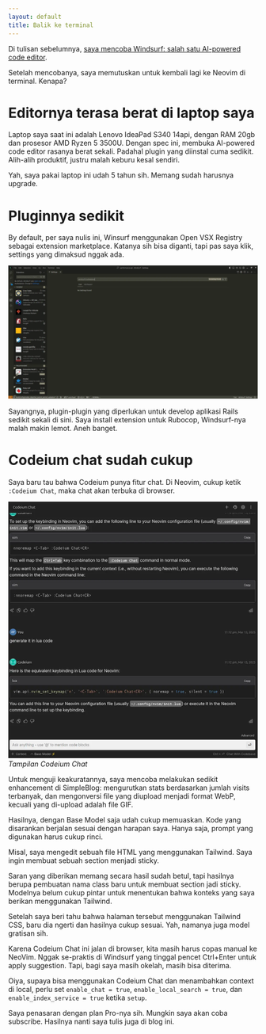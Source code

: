 ```yaml
---
layout: default
title: Balik ke terminal
---
```


Di tulisan sebelumnya, [saya mencoba Windsurf: salah satu AI-powered code editor](/nyobain-windsurf).

Setelah mencobanya, saya memutuskan untuk kembali lagi ke Neovim di terminal. Kenapa?

# Editornya terasa berat di laptop saya

Laptop saya saat ini adalah Lenovo IdeaPad S340 14api, dengan RAM 20gb dan prosesor AMD Ryzen 5 3500U. Dengan spec ini, membuka AI-powered code editor rasanya berat sekali. Padahal plugin yang diinstal cuma sedikit. Alih-alih produktif, justru malah keburu kesal sendiri.

Yah, saya pakai laptop ini udah 5 tahun sih. Memang sudah harusnya upgrade.

# Pluginnya sedikit

By default, per saya nulis ini, Winsurf menggunakan Open VSX Registry sebagai extension marketplace. Katanya sih bisa diganti, tapi pas saya klik, settings yang dimaksud nggak ada.

![image.png](/assets/images/2025/53cfa6b3-de0d-4d2b-92ec-848b7339d776.webp)

Sayangnya, plugin-plugin yang diperlukan untuk develop aplikasi Rails sedikit sekali di sini. Saya install extension untuk Rubocop, Windsurf-nya malah makin lemot. Aneh banget.

# Codeium chat sudah cukup

Saya baru tau bahwa Codeium punya fitur chat. Di Neovim, cukup ketik `:Codeium Chat`, maka chat akan terbuka di browser.

![image.png](/assets/images/2025/0a1b2e7a-97a9-461d-9cdc-8acb214c6770.webp)
*Tampilan Codeium Chat*

Untuk menguji keakuratannya, saya mencoba melakukan sedikit enhancement di SimpleBlog: mengurutkan stats berdasarkan jumlah visits terbanyak, dan mengonversi file yang diupload menjadi format WebP, kecuali yang di-upload adalah file GIF.

Hasilnya, dengan Base Model saja udah cukup memuaskan. Kode yang disarankan berjalan sesuai dengan harapan saya. Hanya saja, prompt yang digunakan harus cukup rinci.

Misal, saya mengedit sebuah file HTML yang menggunakan Tailwind. Saya ingin membuat sebuah section menjadi sticky.

Saran yang diberikan memang secara hasil sudah betul, tapi hasilnya berupa pembuatan nama class baru untuk membuat section jadi sticky. Modelnya belum cukup pintar untuk menentukan bahwa konteks yang saya berikan menggunakan Tailwind.

Setelah saya beri tahu bahwa halaman tersebut menggunakan Tailwind CSS, baru dia ngerti dan hasilnya cukup sesuai. Yah, namanya juga model gratisan sih.

Karena Codeium Chat ini jalan di browser, kita masih harus copas manual ke NeoVim. Nggak se-praktis di Windsurf yang tinggal pencet Ctrl+Enter untuk apply suggestion. Tapi, bagi saya masih okelah, masih bisa diterima.

Oiya, supaya bisa menggunakan Codeium Chat dan menambahkan context di local, perlu set `enable_chat = true`, `enable_local_search = true`, dan `enable_index_service = true` ketika `setup`.

Saya penasaran dengan plan Pro-nya sih. Mungkin saya akan coba subscribe. Hasilnya nanti saya tulis juga di blog ini.
